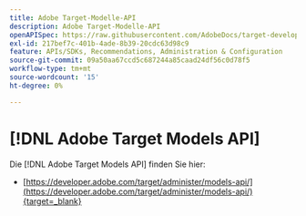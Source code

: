 ```yaml
---
title: Adobe Target-Modelle-API
description: Adobe Target-Modelle-API
openAPISpec: https://raw.githubusercontent.com/AdobeDocs/target-developers/main/src/models-api.json
exl-id: 217bef7c-401b-4ade-8b39-20cdc63d98c9
feature: APIs/SDKs, Recommendations, Administration & Configuration
source-git-commit: 09a50aa67ccd5c687244a85caad24df56c0d78f5
workflow-type: tm+mt
source-wordcount: '15'
ht-degree: 0%

---
```


# [!DNL Adobe Target Models API]

Die [!DNL Adobe Target Models API] finden Sie hier:

* [https://developer.adobe.com/target/administer/models-api/](https://developer.adobe.com/target/administer/models-api/){target=_blank}
